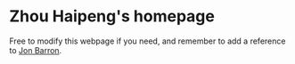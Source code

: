 # Zhou Haipeng's homepage
Free to modify this webpage if you need, and remember to add a reference to [Jon Barron](https://jonbarron.info/).
